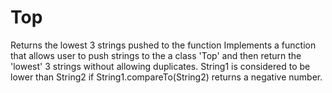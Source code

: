 # Top
Returns the lowest 3 strings pushed to the function
Implements a function that allows user to push strings to the a class 'Top' and then return the 'lowest' 3 strings without allowing duplicates. String1 is considered to be lower than String2 if String1.compareTo(String2) returns a negative number. 
